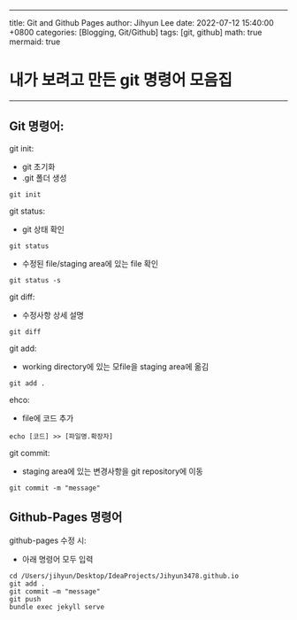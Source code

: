 ---
title: Git and Github Pages
author: Jihyun Lee
date: 2022-07-12 15:40:00 +0800
categories: [Blogging, Git/Github]
tags: [git, github]
math: true
mermaid: true

# 내가 보려고 만든 git 명령어 모음집
___

## Git 명령어:
<!-- git init -->
git init:
* git 초기화
* .git 폴더 생성
```
git init
```

<!-- git status -->
git status:
* git 상태 확인
```
git status
```

* 수정된 file/staging area에 있는 file 확인
```
git status -s
```

<!-- git diff -->
git diff:
* 수정사항 상세 설명
```
git diff
```

<!-- git add -->
git add:
* working directory에 있는 모file을 staging area에 옮김
```
git add .
```

<!-- echo -->
ehco:
* file에 코드 추가
```
echo [코드] >> [파일명.확장자]
```

<!-- git commit -->
git commit:
* staging area에 있는 변경사항을 git repository에 이동
```
git commit -m "message"
```

## Github-Pages 명령어

github-pages 수정 시:
* 아래 명령어 모두 입력
```
cd /Users/jihyun/Desktop/IdeaProjects/Jihyun3478.github.io
git add .
git commit –m "message"
git push
bundle exec jekyll serve
```
